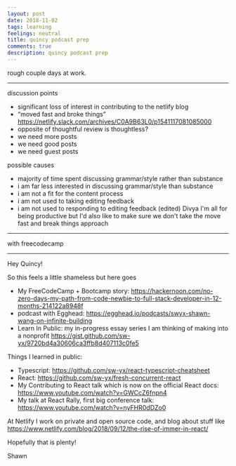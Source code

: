 ```yaml
---
layout: post
date: 2018-11-02
tags: learning
feelings: neutral
title: quincy podcast prep
comments: true
description: quincy podcast prep
---
```


rough couple days at work.

---
discussion points

- significant loss of interest in contributing to the netlify blog
- “moved fast and broke things” https://netlify.slack.com/archives/C0A9B63L0/p1541117081085000
- opposite of thoughtful review is thoughtless?
- we need more posts
- we need good posts
- we need guest posts

possible causes

- majority of time spent discussing grammar/style rather than substance
- i am far less interested in discussing grammar/style than substance
- i am not a fit for the content process
- i am not used to taking editing feedback
- i am not used to responding to editing feedback (edited)
Divya
I'm all for being productive but I'd also like to make sure we don't take the move fast and break things approach

---

with freecodecamp

---

Hey Quincy!

So this feels a little shameless but here goes

- My FreeCodeCamp + Bootcamp story: https://hackernoon.com/no-zero-days-my-path-from-code-newbie-to-full-stack-developer-in-12-months-214122a8948f
- podcast with Egghead: https://egghead.io/podcasts/swyx-shawn-wang-on-infinite-building
- Learn In Public: my in-progress essay series I am thinking of making into a nonprofit https://gist.github.com/sw-yx/9720bd4a30606ca3ffb8d407113c0fe5

Things I learned in public:
- Typescript: https://github.com/sw-yx/react-typescript-cheatsheet
- React: https://github.com/sw-yx/fresh-concurrent-react
- My Contributing to React talk which is now on the official React docs: https://www.youtube.com/watch?v=GWCcZ6fnpn4
- My talk at React Rally, first big conference talk: https://www.youtube.com/watch?v=nyFHR0dDZo0

At Netlify I work on private and open source code, and blog about stuff like https://www.netlify.com/blog/2018/09/12/the-rise-of-immer-in-react/

Hopefully that is plenty!

Shawn
